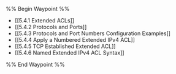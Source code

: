 %% Begin Waypoint %%
- [[5.4.1 Extended ACLs]]
- [[5.4.2 Protocols and Ports]]
- [[5.4.3 Protocols and Port Numbers Configuration Examples]]
- [[5.4.4 Apply a Numbered Extended IPv4 ACL]]
- [[5.4.5 TCP Established Extended ACL]]
- [[5.4.6 Named Extended IPv4 ACL Syntax]]

%% End Waypoint %%

